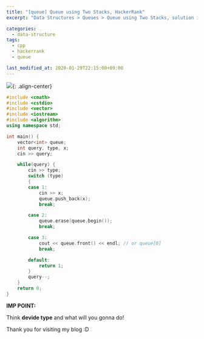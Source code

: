 ```yaml
---
title: "[queue] Queue using Two Stacks, HackerRank"
excerpt: "Data Structures > Queues > Queue using Two Stacks, solution in cpp"

categories:
  - data-structure
tags:
  - cpp
  - hackerrank
  - queue

last_modified_at: 2020-01-29T22:15:00+09:00
---
```

![](https://eliotjang.github.io/assets/images/c++/queue-using-two-stacks.png){: .align-center}  

```cpp
#include <cmath>
#include <cstdio>
#include <vector>
#include <iostream>
#include <algorithm>
using namespace std;

int main() {
    vector<int> queue;
    int query, type, x;
    cin >> query;

    while(query) {
        cin >> type;
        switch (type)
        {
        case 1:
            cin >> x;
            queue.push_back(x);
            break;

        case 2:
            queue.erase(queue.begin());
            break;

        case 3:
            cout << queue.front() << endl; // or queue[0]
            break;

        default:
            return 1;
        }
        query--;
    }
    return 0;
}
```

**IMP POINT:**  

Think **devide type** and what will you gonna do!

Thank you for visiting my blog :D
